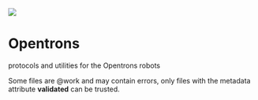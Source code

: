 <img src="https://opentrons.com/static/ot-logo-full-544e4c50c213cdbd691eef6da4eefdf1.png">

# Opentrons
protocols and utilities for the Opentrons robots

Some files are @work and may contain errors, only files with the metadata attribute **validated** can be trusted.
